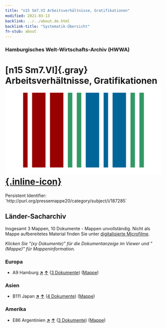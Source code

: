 ```yaml
---
title: "n15 Sm7.VI Arbeitsverhältnisse, Gratifikationen"
modified: 2021-03-13
backlink: ../../about.de.html
backlink-title: "Systematik-Übersicht"
fn-stub: about
---
```


### Hamburgisches Welt-Wirtschafts-Archiv (HWWA)

# [n15 Sm7.VI]{.gray}&#8201; Arbeitsverhältnisse, Gratifikationen &#160; [![Wikidata](/images/Wikidata-logo.svg "Wikidata"){.inline-icon}](http://www.wikidata.org/entity/Q104710717)

<div class="hint">Persistent Identifier: `http://purl.org/pressemappe20/category/subject/i/187285`</div>







## Länder-Sacharchiv




Insgesamt 3 Mappen, 10 Dokumente - Mappen unvollständig.
Nicht als Mappe aufbereitetes Material finden Sie unter [digitalisierte Microfilme](/film/h1_sh.de.html).

_Klicken Sie "(xy Dokumente)" für die Dokumentanzeige im Viewer und "(Mappe)" für Mappeninformation._




### Europa

- A9 Hamburg [**&nearr;**](../../../geo/i/140905/about.de.html "Hamburg (alle Mappen)") [**&uarr;**](../../../geo/about.de.html#A9 "Ländersystematik") (<a href="https://pm20.zbw.eu/iiifview/folder/sh/140905,187285" title="über: Hamburg : Arbeitsverhältnisse, Gratifikationen" target="_blank">3 Dokumente</a>) ([Mappe](../../../../folder/sh/1409xx/140905/1872xx/187285/about.de.html))

### Asien

- B111 Japan [**&nearr;**](../../../geo/i/141272/about.de.html "Japan (alle Mappen)") [**&uarr;**](../../../geo/about.de.html#B111 "Ländersystematik") (<a href="https://pm20.zbw.eu/iiifview/folder/sh/141272,187285" title="über: Japan : Arbeitsverhältnisse, Gratifikationen" target="_blank">4 Dokumente</a>) ([Mappe](../../../../folder/sh/1412xx/141272/1872xx/187285/about.de.html))

### Amerika

- E86 Argentinien [**&nearr;**](../../../geo/i/141692/about.de.html "Argentinien (alle Mappen)") [**&uarr;**](../../../geo/about.de.html#E86 "Ländersystematik") (<a href="https://pm20.zbw.eu/iiifview/folder/sh/141692,187285" title="über: Argentinien : Arbeitsverhältnisse, Gratifikationen" target="_blank">3 Dokumente</a>) ([Mappe](../../../../folder/sh/1416xx/141692/1872xx/187285/about.de.html))








